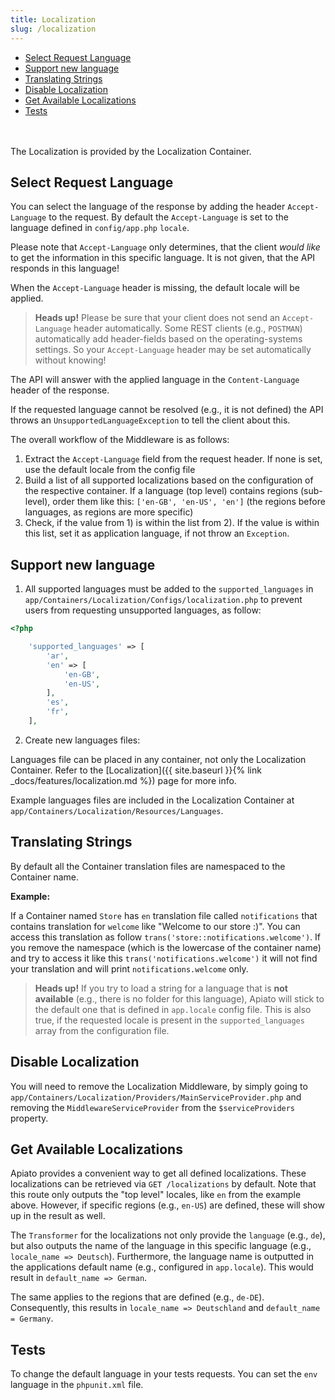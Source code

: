 ```yaml
---
title: Localization
slug: /localization
---
```


- [Select Request Language](#select-request-language)
- [Support new language](#support-new-language)
- [Translating Strings](#namespaces)
- [Disable Localization](#disable-localization)
- [Get Available Localizations](#get-available-localizations)
- [Tests](#tests)

<br>
<br>
The Localization is provided by the Localization Container.
<br>

<a name="select-request-language"></a>

## Select Request Language

You can select the language of the response by adding the header `Accept-Language` to the request. By default the 
`Accept-Language` is set to the language defined in `config/app.php` `locale`. 

Please note that `Accept-Language` only determines, that the client _would like_ to get the information in this specific
language. It is not given, that the API responds in this language!

When the `Accept-Language` header is missing, the default locale will be applied.

> **Heads up!**
> Please be sure that your client does not send an `Accept-Language` header automatically. Some REST clients 
(e.g., `POSTMAN`) automatically add header-fields based on the operating-systems settings. So your `Accept-Language` header
may be set automatically without knowing!

The API will answer with the applied language in the `Content-Language` header of the response.

If the requested language cannot be resolved (e.g., it is not defined) the API throws an `UnsupportedLanguageException` to tell 
the client about this.

The overall workflow of the Middleware is as follows:
1) Extract the `Accept-Language` field from the request header. If none is set, use the default locale from the config file
2) Build a list of all supported localizations based on the configuration of the respective container. If a language 
(top level) contains regions (sub-level), order them like this: `['en-GB', 'en-US', 'en']` (the regions before languages, 
as regions are more specific)
3) Check, if the value from 1) is within the list from 2). If the value is within this list, set it as application language, 
if not throw an `Exception`.

<a name="support-new-language"></a>

## Support new language

1. All supported languages must be added to the `supported_languages` in `app/Containers/Localization/Configs/localization.php` 
to prevent users from requesting unsupported languages, as follow:

```php
<?php

    'supported_languages' => [
        'ar',
        'en' => [
            'en-GB',
            'en-US',
        ],
        'es',
        'fr',
    ],
```

2. Create new languages files:

Languages file can be placed in any container, not only the Localization Container. Refer to the [Localization]({{ site.baseurl }}{% link _docs/features/localization.md %}) 
page for more info.

Example languages files are included in the Localization Container at `app/Containers/Localization/Resources/Languages`.

<a name="namespaces"></a>

## Translating Strings

By default all the Container translation files are namespaced to the Container name.

**Example:**

If a Container named `Store` has `en` translation file called `notifications` that contains translation for `welcome` 
like "Welcome to our store :)". You can access this translation as follow `trans('store::notifications.welcome')`. If 
you remove the namespace (which is the lowercase of the container name) and try to access it like this 
`trans('notifications.welcome')` it will not find your translation and will print `notifications.welcome` only.

> **Heads up!**
> If you try to load a string for a language that is **not available** (e.g., there is no folder for this language), Apiato 
will stick to the default one that is defined in `app.locale` config file. This is also true, if the requested locale 
is present in the `supported_languages` array from the configuration file.

<a name="disable-localization"></a>

## Disable Localization

You will need to remove the Localization Middleware, by simply going to `app/Containers/Localization/Providers/MainServiceProvider.php` 
and removing the `MiddlewareServiceProvider` from the `$serviceProviders` property.

<a name="get-available-localizations"></a>

## Get Available Localizations

Apiato provides a convenient way to get all defined localizations. These localizations can be retrieved via `GET /localizations` 
by default. Note that this route only outputs the "top level" locales, like `en` from the example above. However, if 
specific regions (e.g., `en-US`) are defined, these will show up in the result as well.

The `Transformer` for the localizations not only provide the `language` (e.g., `de`), but also outputs the name of the 
language in this specific language (e.g., `locale_name => Deutsch`). Furthermore, the language name is outputted in the 
applications default name (e.g., configured in `app.locale`). This would result in `default_name => German`.
 
The same applies to the regions that are defined (e.g., `de-DE`). Consequently, this results in `locale_name => Deutschland` 
and `default_name = Germany`.

<a name="tests"></a>

## Tests

To change the default language in your tests requests. You can set the `env` language in the `phpunit.xml` file.
